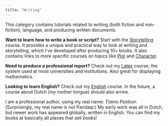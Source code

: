 ```yaml
---
title: "Writing"
---
```


This category contains tutorials related to writing (both fiction and non-fiction), language, and producing written documents.

**Want to learn how to write a book or script?** Start with the [Storytelling](./storytelling/) course. It provides a unique and practical way to look at writing and storytelling, which I've developed after producing 10+ books. It also contains links to more specific courses on topics like [Plot](./plot) and [Character](./character).

**Need to produce a professional report?** Check out my [Latex](./latex/) course, the system used at most universities and institutions. Also great for displaying mathematics.

**Looking to learn English?** Check out my [English](./english/) course. In the future, a course about Dutch (my mother tongue) should also arrive.

I am a professional author, using my real name: _Tiamo Pastoor_. (Surprisingly, my real name is not Pandaqi.) My early work was all in Dutch, but newer work has appeared globally, written in English. You can find my books at basically all places that sell books!